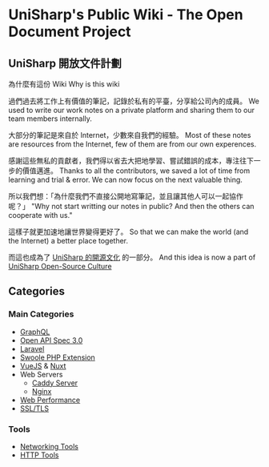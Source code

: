 <!-- TITLE: UniSharp's Wiki -->
<!-- SUBTITLE: Welcome to UniSharp's Public Wiki -->

# UniSharp's Public Wiki - The Open Document Project
## UniSharp 開放文件計劃

為什麼有這份 Wiki
Why is this wiki

過們過去將工作上有價值的筆記，記錄於私有的平臺，分享給公司內的成員。
We used to write our work notes on a private platform and sharing them to our team members internally. 

大部分的筆記是來自於 Internet，少數來自我們的經驗。
Most of these notes are resources from the Internet, few of them are from our own experences.

感謝這些無私的貢獻者，我們得以省去大把地學習、嘗試錯誤的成本，專注往下一步的價值邁進。
Thanks to all the contributors, we saved a lot of time from learning and trial & error. We can now focus on the next valuable thing.

所以我們想：「為什麼我們不直接公開地寫筆記，並且讓其他人可以一起協作呢？」
"Why not start writting our notes in public? And then the others can cooperate with us."

這樣子就更加速地讓世界變得更好了。
So that we can make the world (and the Internet) a better place together.

而這也成為了 [UniSharp 的開源文化](https://blog.unisharp.com/2017/06/05/%E7%94%B1%E5%85%A7%E8%80%8C%E5%A4%96%E6%89%93%E9%80%A0%E4%BC%81%E6%A5%AD%E9%96%8B%E6%BA%90%E6%96%87%E5%8C%96/) 的一部分。
And this idea is now a part of [UniSharp Open-Source Culture](https://blog.unisharp.com/2017/06/05/%E7%94%B1%E5%85%A7%E8%80%8C%E5%A4%96%E6%89%93%E9%80%A0%E4%BC%81%E6%A5%AD%E9%96%8B%E6%BA%90%E6%96%87%E5%8C%96/)


## Categories

### Main Categories

- [GraphQL](GraphQL)
- [Open API Spec 3.0](open-api-spec-3)
- [Laravel](laravel-web-framework)
- [Swoole PHP Extension](swoole-php-extension)
- [VueJS](vue-js) & [Nuxt](nuxt)
- Web Servers
	- [Caddy Server](caddy-server)
	- [Nginx](nginx-server)
- [Web Performance](web-performance)
- [SSL/TLS](SSL-TLS)


### Tools

- [Networking Tools](networking-tools)
- [HTTP Tools](http-tools)